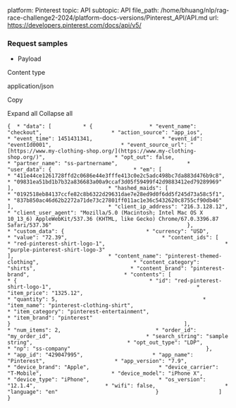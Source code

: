 platform: Pinterest
topic: API
subtopic: API
file_path: /home/bhuang/nlp/rag-race-challenge2-2024/platform-docs-versions/Pinterest_API/API.md
url: https://developers.pinterest.com/docs/api/v5/


### Request samples

* Payload

Content type

application/json

Copy

Expand all Collapse all

`{  * "data": [          * {                  * "event_name": "checkout",                      * "action_source": "app_ios",                      * "event_time": 1451431341,                      * "event_id": "eventId0001",                      * "event_source_url": "[https://www.my-clothing-shop.org/](https://www.my-clothing-shop.org/)",                      * "opt_out": false,                      * "partner_name": "ss-partnername",                      * "user_data": {                          * "em": [                                  * "411e44ce1261728ffd2c0686e44e3fffe413c0e2c5adc498bc7da883d476b9c8",                                      * "09831ea51bd1b7b32a836683a00a9ccaf3d05f59499f42d9883412ed79289969"                                                       ],                              * "hashed_maids": [                                  * "0192518eb84137ccfe82c8b6322d29631dae7e28ed9d0f6dd5f245d73a58c5f1",                                      * "837b850ac46d62b2272a71de73c27801ff011ac1e36c5432620c8755cf90db46"                                                       ],                              * "client_ip_address": "216.3.128.12",                              * "client_user_agent": "Mozilla/5.0 (Macintosh; Intel Mac OS X 10_13_6) AppleWebKit/537.36 (KHTML, like Gecko) Chrome/67.0.3396.87 Safari/537.36"                                           },                      * "custom_data": {                          * "currency": "USD",                              * "value": "72.39",                              * "content_ids": [                                  * "red-pinterest-shirt-logo-1",                                      * "purple-pinterest-shirt-logo-3"                                                       ],                              * "content_name": "pinterest-themed-clothing",                              * "content_category": "shirts",                              * "content_brand": "pinterest-brand",                              * "contents": [                                  * {                                          * "id": "red-pinterest-shirt-logo-1",                                              * "item_price": "1325.12",                                              * "quantity": 5,                                              * "item_name": "pinterest-clothing-shirt",                                              * "item_category": "pinterest-entertainment",                                              * "item_brand": "pinterest"                                                                   }                                                       ],                              * "num_items": 2,                              * "order_id": "my_order_id",                              * "search_string": "sample string",                              * "opt_out_type": "LDP",                              * "np": "ss-company"                                           },                      * "app_id": "429047995",                      * "app_name": "Pinterest",                      * "app_version": "7.9",                      * "device_brand": "Apple",                      * "device_carrier": "T-Mobile",                      * "device_model": "iPhone X",                      * "device_type": "iPhone",                      * "os_version": "12.1.4",                      * "wifi": false,                      * "language": "en"                               }                   ]       }`